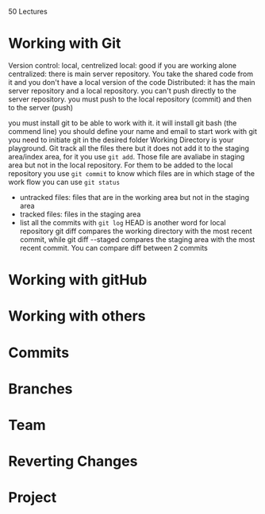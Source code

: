 50 Lectures
# Working with Git
Version control: local, centrelized
local: good if you are working alone
centralized: there is main server repository. You take the shared code from it and you don't have a local version of the code
Distributed: it has the main server repository and a local repository. you can't push directly to the server repository. you must push to the local repository (commit) and then to the server (push)

you must install git to be able to work with it. it will install git bash (the commend line)
you should define your name and email
to start work with git you need to initiate git in the desired folder
Working Directory is your playground. Git track all the files there but it does not add it to the staging area/index area, for it you use `git add`. Those file are avaliabe in staging area but not in the local repository. For them to be added to the local repository you use `git commit`
to know which files are in which stage of the work flow you can use `git status`
+ untracked files: files that are in the working area but not in the staging area
+ tracked files: files in the staging area
+ list all the commits with `git log`
HEAD is another word for local repository
git diff compares the working directory with the most recent commit, while git diff --staged compares the staging area with the most recent commit.
You can compare diff between 2 commits
# Working with gitHub

# Working with others
# Commits
# Branches
# Team
# Reverting Changes
# Project
